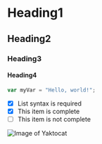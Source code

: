 # Heading1
## Heading2
### Heading3
#### Heading4

``` javascript
var myVar = "Hello, world!";
```

- [x] List syntax is required
- [x] This item is complete
- [ ] This item is not complete

![Image of Yaktocat](https://octodex.github.com/images/yaktocat.png)


